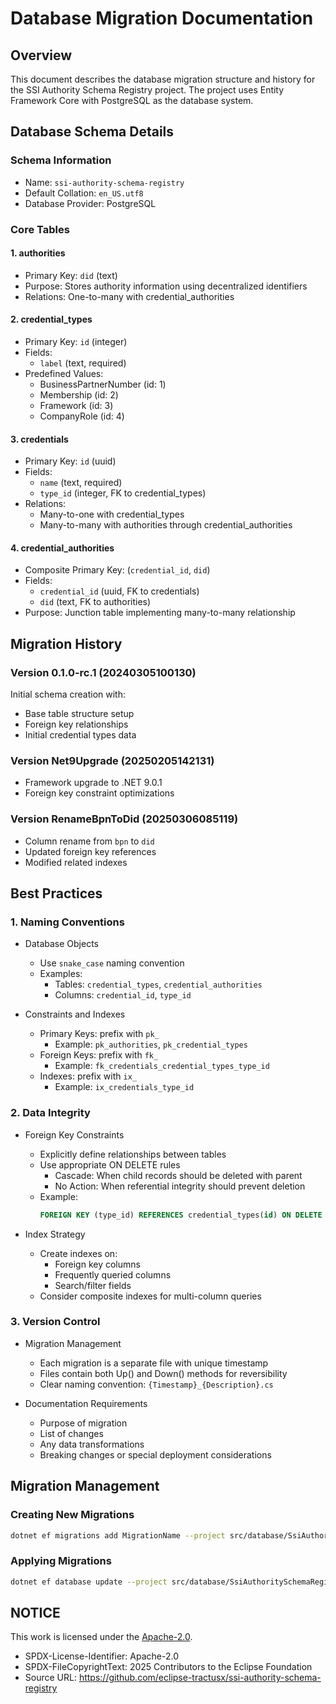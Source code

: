 # Database Migration Documentation

## Overview

This document describes the database migration structure and history for the SSI Authority Schema Registry project. The project uses Entity Framework Core with PostgreSQL as the database system.

## Database Schema Details

### Schema Information
- Name: `ssi-authority-schema-registry`
- Default Collation: `en_US.utf8`
- Database Provider: PostgreSQL

### Core Tables

#### 1. authorities
- Primary Key: `did` (text)
- Purpose: Stores authority information using decentralized identifiers
- Relations: One-to-many with credential_authorities

#### 2. credential_types
- Primary Key: `id` (integer)
- Fields:
  - `label` (text, required)
- Predefined Values:
  - BusinessPartnerNumber (id: 1)
  - Membership (id: 2)
  - Framework (id: 3)
  - CompanyRole (id: 4)

#### 3. credentials
- Primary Key: `id` (uuid)
- Fields:
  - `name` (text, required)
  - `type_id` (integer, FK to credential_types)
- Relations:
  - Many-to-one with credential_types
  - Many-to-many with authorities through credential_authorities

#### 4. credential_authorities
- Composite Primary Key: (`credential_id`, `did`)
- Fields:
  - `credential_id` (uuid, FK to credentials)
  - `did` (text, FK to authorities)
- Purpose: Junction table implementing many-to-many relationship

## Migration History

### Version 0.1.0-rc.1 (20240305100130)
Initial schema creation with:
- Base table structure setup
- Foreign key relationships
- Initial credential types data

### Version Net9Upgrade (20250205142131)
- Framework upgrade to .NET 9.0.1
- Foreign key constraint optimizations

### Version RenameBpnToDid (20250306085119)
- Column rename from `bpn` to `did`
- Updated foreign key references
- Modified related indexes

## Best Practices

### 1. Naming Conventions

- Database Objects
  - Use `snake_case` naming convention
  - Examples:
    - Tables: `credential_types`, `credential_authorities`
    - Columns: `credential_id`, `type_id`

- Constraints and Indexes
  - Primary Keys: prefix with `pk_`
    - Example: `pk_authorities`, `pk_credential_types`
  - Foreign Keys: prefix with `fk_`
    - Example: `fk_credentials_credential_types_type_id`
  - Indexes: prefix with `ix_`
    - Example: `ix_credentials_type_id`

### 2. Data Integrity

- Foreign Key Constraints
  - Explicitly define relationships between tables
  - Use appropriate ON DELETE rules
    - Cascade: When child records should be deleted with parent
    - No Action: When referential integrity should prevent deletion
  - Example:
    ```sql
    FOREIGN KEY (type_id) REFERENCES credential_types(id) ON DELETE CASCADE
    ```

- Index Strategy
  - Create indexes on:
    - Foreign key columns
    - Frequently queried columns
    - Search/filter fields
  - Consider composite indexes for multi-column queries

### 3. Version Control

- Migration Management
  - Each migration is a separate file with unique timestamp
  - Files contain both Up() and Down() methods for reversibility
  - Clear naming convention: `{Timestamp}_{Description}.cs`

- Documentation Requirements
  - Purpose of migration
  - List of changes
  - Any data transformations
  - Breaking changes or special deployment considerations

## Migration Management

### Creating New Migrations
```bash
dotnet ef migrations add MigrationName --project src/database/SsiAuthoritySchemaRegistry.Migrations
```

### Applying Migrations
```bash
dotnet ef database update --project src/database/SsiAuthoritySchemaRegistry.Migrations
```

## NOTICE

This work is licensed under the [Apache-2.0](https://www.apache.org/licenses/LICENSE-2.0).

- SPDX-License-Identifier: Apache-2.0
- SPDX-FileCopyrightText: 2025 Contributors to the Eclipse Foundation
- Source URL: <https://github.com/eclipse-tractusx/ssi-authority-schema-registry>
